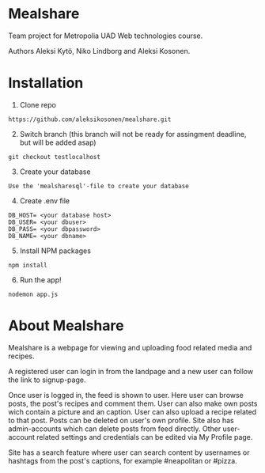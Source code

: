 # Mealshare
Team project for Metropolia UAD Web technologies course.

Authors Aleksi Kytö, Niko Lindborg and Aleksi Kosonen. 

# Installation 

1. Clone repo
```
https://github.com/aleksikosonen/mealshare.git
```
2. Switch branch (this branch will not be ready for assingment deadline, but will be added asap)
```
git checkout testlocalhost
```
3. Create your database 
```
Use the 'mealsharesql'-file to create your database
```
4. Create .env file
```
DB_HOST= <your database host>
DB_USER= <your dbuser>
DB_PASS= <your dbpassword>
DB_NAME= <your dbname>
```
5. Install NPM packages
```
npm install
```

6. Run the app!
```
nodemon app.js
```

# About Mealshare

Mealshare is a webpage for viewing and uploading food related media and recipes. 

A registered user can login in from the landpage and a new user can follow the link to signup-page.

Once user is logged in, the feed is shown to user. Here user can browse posts, the post's recipes and comment them. User can also make own posts wich contain a picture and an caption. User can also upload a recipe related to that post. Posts can be deleted on user's own profile. Site also has admin-accounts which can delete posts from feed directly. Other user-account related settings and credentials can be edited via My Profile page.

Site has a search feature where user can search content by usernames or hashtags from the post's captions, for example #neapolitan or #pizza.
